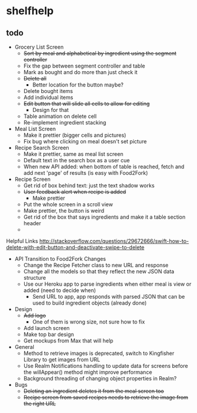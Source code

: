 # shelfhelp

## todo
* Grocery List Screen
  * ~~Sort by meal and alphabetical by ingredient using the segment controller~~
  * Fix the gap between segment controller and table
  * Mark as bought and do more than just check it
  * ~~Delete all~~
    * Better location for the button maybe? 
  * Delete bought items
  * Add individual items
  * ~~Edit button that will slide all cells to allow for editing~~
    * Design for that 
  * Table animation on delete cell
  * Re-implement ingredient stacking
* Meal List Screen
  * Make it prettier (bigger cells and pictures)
  * Fix bug where clicking on meal doesn't set picture
* Recipe Search Screen
  * Make it prettier, same as meal list screen
  * Default text in the search box as a user cue
  * When new API added: when bottom of table is reached, fetch and add next 'page' of results (is easy with Food2Fork)
* Recipe Screen
  * Get rid of box behind text: just the text shadow works
  * ~~User feedback alert when recipe is added~~
    * Make prettier
  * Put the whole screen in a scroll view
  * Make prettier, the button is weird
  * Get rid of the box that says ingredients and make it a table section header
  * 
  
Helpful Links
http://stackoverflow.com/questions/29672666/swift-how-to-delete-with-edit-button-and-deactivate-swipe-to-delete
* API Transition to Food2Fork Changes
  * Change the Recipe Fetcher class to new URL and response
  * Change all the models so that they reflect the new JSON data structure
  * Use our Heroku app to parse ingredients when either meal is view or added (need to decide when)
    * Send URL to app, app responds with parsed JSON that can be used to build ingredient objects (already done)
* Design
  * ~~Add logo~~
    * One of them is wrong size, not sure how to fix 
  * Add launch screen
  * Make top bar design
  * Get mockups from Max that will help
* General
  * Method to retrieve images is deprecated, switch to Kingfisher Library to get images from URL
  * Use Realm Notifications handling to update data for screens before the willAppear() method might improve performance
  * Background threading of changing object properties in Realm?
* Bugs
  * ~~Deleting an ingredient deletes it from the meal screen too~~
  * ~~Recipe screen from saved recipes needs to retrieve the image from the right URL~~


